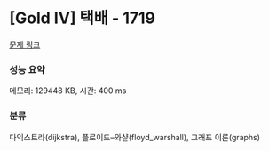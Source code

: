 # [Gold IV] 택배 - 1719 

[문제 링크](https://www.acmicpc.net/problem/1719) 

### 성능 요약

메모리: 129448 KB, 시간: 400 ms

### 분류

다익스트라(dijkstra), 플로이드–와샬(floyd_warshall), 그래프 이론(graphs)

